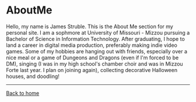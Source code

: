 # AboutMe

Hello, my name is James Struble. This is the About Me section for my personal site. I am a sophmore at University of Missouri - Mizzou pursuing a Bachelor of Science in Information Technology. After graduating, I hope to land a career in digital media production, preferably making indie video games. Some of my hobbies are hanging out with friends, especially over a nice meal or a game of Dungeons and Dragons (even if I'm forced to be DM), singing (I was in my high school's chamber choir and was in Mizzou Forte last year. I plan on joining again), collecting decorative Halloween houses, and doodling!

- - -
[Back to home](https://github.com/james-struble/it-1000-midterm/blob/507986f37ee4f584b793b65c5b446a0d82820054/README.md)
